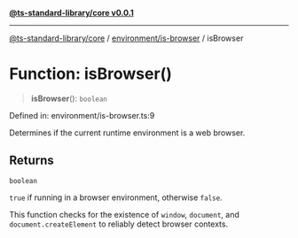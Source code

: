 [**@ts-standard-library/core v0.0.1**](../../../README.md)

***

[@ts-standard-library/core](../../../modules.md) / [environment/is-browser](../README.md) / isBrowser

# Function: isBrowser()

> **isBrowser**(): `boolean`

Defined in: environment/is-browser.ts:9

Determines if the current runtime environment is a web browser.

## Returns

`boolean`

`true` if running in a browser environment, otherwise `false`.

This function checks for the existence of `window`, `document`, and `document.createElement`
to reliably detect browser contexts.
